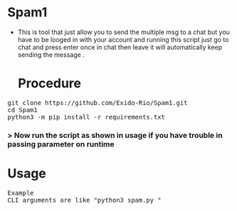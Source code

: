 # Spam1

* This is tool that just allow you to send the multiple msg to a chat but you have to be looged in with your account 
  and running this script just go to chat and press enter once in chat then leave it will automatically keep sending
  the message .
  
  # Procedure
 
<pre>git clone https://github.com/Exido-Rio/Spam1.git
cd Spam1
python3 -m pip install -r requirements.txt 
</pre>
<h3>> Now run the script as shown in usage if you have trouble in passing parameter on runtime</h3>


# Usage

<pre>
Example
CLI arguments are like "python3 spam.py " </pre>
 
